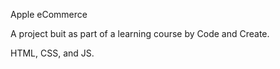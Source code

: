 Apple eCommerce

A project buit as part of a learning course by Code and Create.

HTML, CSS, and JS.
